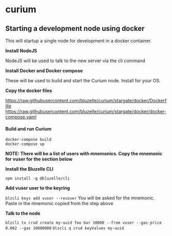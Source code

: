 # curium



## Starting a development node using docker 

This will startup a single node for development in a docker container. 



**Install NodeJS**

NodeJS will be used to talk to the new server via the cli command



**Install Docker and Docker compose**

These will be used to build and start the Curium node.  Install for your OS.


**Copy the docker files**

https://raw.githubusercontent.com/bluzelle/curium/stargate/docker/Dockerfille
https://raw.githubusercontent.com/bluzelle/curium/stargate/docker/docker-compose.yaml



#### Build and run Curium

```
docker-compose build
docker-compose up
```

**NOTE:  There will be a list of users with mnemonics.  Copy the mnemonic for vuser for the section below**


**Install the Bluzelle CLI**

`npm install -g @bluzelle/cli`



**Add vuser user to the keyring**

`blzcli keys add vuser --recover`
You will be asked for the mnemonic.  Paste in the mnemonic copied from the step above

**Talk to the node**

`blzcli tx crud create my-uuid foo bar 10000 --from vuser --gas-price 0.002 --gas 10000000`
`blzcli q crud keyValues my-uuid`